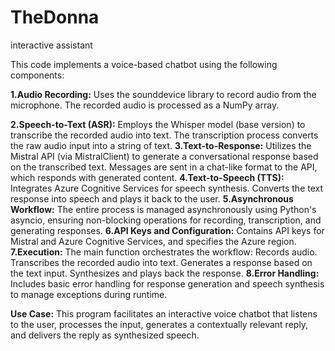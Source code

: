 # TheDonna
interactive assistant

This code implements a voice-based chatbot using the following components:

**1.Audio Recording:**
  Uses the sounddevice library to record audio from the microphone.
  The recorded audio is processed as a NumPy array.
  
**2.Speech-to-Text (ASR):**
  Employs the Whisper model (base version) to transcribe the recorded audio into text.
  The transcription process converts the raw audio input into a string of text.
**3.Text-to-Response:**
  Utilizes the Mistral API (via MistralClient) to generate a conversational response based on the transcribed text.
  Messages are sent in a chat-like format to the API, which responds with generated content.
**4.Text-to-Speech (TTS):**
  Integrates Azure Cognitive Services for speech synthesis.
  Converts the text response into speech and plays it back to the user.
**5.Asynchronous Workflow:**
  The entire process is managed asynchronously using Python's asyncio, ensuring non-blocking operations for recording, transcription, and generating responses.
**6.API Keys and Configuration:**
  Contains API keys for Mistral and Azure Cognitive Services, and specifies the Azure region.
**7.Execution:**
  The main function orchestrates the workflow:
    Records audio.
    Transcribes the recorded audio into text.
    Generates a response based on the text input.
    Synthesizes and plays back the response.
**8.Error Handling:**
 Includes basic error handling for response generation and speech synthesis to manage exceptions during runtime.

**Use Case:**
This program facilitates an interactive voice chatbot that listens to the user, processes the input, generates a contextually relevant reply, and delivers the reply as synthesized speech.

